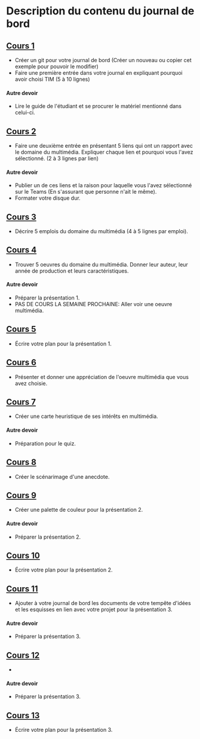 #  Description du contenu du journal de bord
## [Cours 1](semaine_01.md) 
* Créer un git pour votre journal de bord (Créer un nouveau ou copier cet exemple pour pouvoir le modifier)
* Faire une première entrée dans votre journal en expliquant pourquoi avoir choisi TIM (5 à 10 lignes)

#### Autre devoir
* Lire le guide de l'étudiant et se procurer le matériel mentionné dans celui-ci. 

## [Cours 2](semaine_02.md) 
* Faire une deuxième entrée en présentant 5 liens qui ont un rapport avec le domaine du multimédia. Expliquer chaque lien et pourquoi vous l'avez sélectionné. (2 à 3 lignes par lien)  

#### Autre devoir
* Publier un de ces liens et la raison pour laquelle vous l'avez sélectionné sur le Teams (En s'assurant que personne n'ait le même). 
* Formater votre disque dur. 

## [Cours 3](semaine_03.md) 
* Décrire 5 emplois du domaine du multimédia (4 à 5 lignes par emploi). 

## [Cours 4](semaine_04.md) 
* Trouver 5 oeuvres du domaine du multimédia. Donner leur auteur, leur année de production et leurs caractéristiques. 

#### Autre devoir
* Préparer la présentation 1. 
* PAS DE COURS LA SEMAINE PROCHAINE: Aller voir une oeuvre multimédia. 

## [Cours 5](semaine_05.md) 
* Écrire votre plan pour la présentation 1. 

## [Cours 6](semaine_06.md) 
* Présenter et donner une appréciation de l'oeuvre multimédia que vous avez choisie. 

## [Cours 7](semaine_07.md) 
* Créer une carte heuristique de ses intérêts en multimédia. 

#### Autre devoir
* Préparation pour le quiz. 

## [Cours 8](semaine_08.md) 
* Créer le scénarimage d'une anecdote. 

## [Cours 9](semaine_09.md) 
* Créer une palette de couleur pour la présentation 2. 

#### Autre devoir
* Préparer la présentation 2. 

## [Cours 10](semaine_10.md) 
* Écrire votre plan pour la présentation 2. 

## [Cours 11](semaine_11.md) 
* Ajouter à votre journal de bord les documents de votre tempête d'idées et les esquisses en lien avec votre projet pour la présentation 3. 

#### Autre devoir
* Préparer la présentation 3. 

## [Cours 12](semaine_12.md) 
* 

#### Autre devoir
* Préparer la présentation 3. 

## [Cours 13](semaine_13.md) 
* Écrire votre plan pour la présentation 3. 
